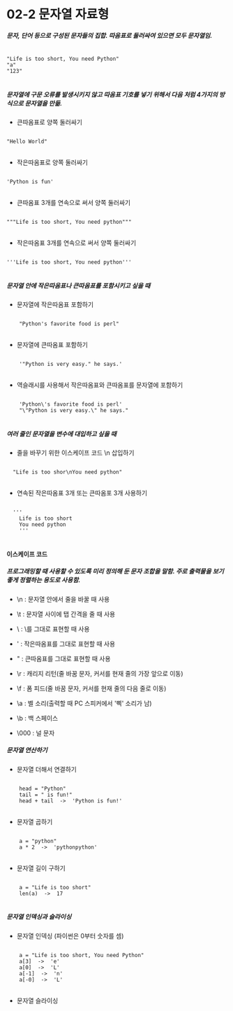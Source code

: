 02-2 문자열 자료형
==================
##### 문자, 단어 등으로 구성된 문자들의 집합. 따옴표로 둘러싸여 있으면 모두 문자열임.
<pre>
<code>
"Life is too short, You need Python"
"a"
"123"
</code>
</pre>
##### 문자열에 구문 오류를 발생시키지 않고 따옴표 기호를 넣기 위해서 다음 처럼 4가지의 방식으로 문자열을 만듦.
* 큰따옴표로 양쪽 둘러싸기
<pre>
<code>      
"Hello World"
</code>
</pre>
* 작은따옴표로 양쪽 둘러싸기
<pre>
<code>
'Python is fun'
</code>
</pre>
* 큰따옴표 3개를 연속으로 써서 양쪽 둘러싸기
<pre>
<code>
"""Life is too short, You need python"""
</code>
</pre>
* 작은따옴표 3개를 연속으로 써서 양쪽 둘러싸기
<pre>
<code>
'''Life is too short, You need python'''
</code>
</pre>

##### 문자열 안에 작은따옴표나 큰따옴표를 포함시키고 싶을 때

* 문자열에 작은따옴표 포함하기
<pre>
<code>
    "Python's favorite food is perl"
</code>
</pre>
* 문자열에 큰따옴표 포함하기
<pre>
<code>
    '"Python is very easy." he says.'
</code>
</pre>
* 역슬래시를 사용해서 작은따옴표와 큰따옴표를 문자열에 포함하기
<pre>
<code>
    'Python\'s favorite food is perl'
    "\"Python is very easy.\" he says."
</code>
</pre>

##### 여러 줄인 문자열을 변수에 대입하고 싶을 때
* 줄을 바꾸기 위한 이스케이프 코드 \n 삽입하기
<pre>
<code>
  "Life is too shor\nYou need python"
</code>
</pre>
* 연속된 작은따옴표 3개 또는 큰따옴포 3개 사용하기
<pre>
<code>
  '''
    Life is too short
    You need python
    '''
</code>
</pre>

#### 이스케이프 코드
##### 프로그래밍할 때 사용할 수 있도록 미리 정의해 둔 문자 조합을 말함. 주로 출력물을 보기 좋게 정렬하는 용도로 사용함.
* \n : 문자열 안에서 줄을 바꿀 때 사용
* \t : 문자열 사이에 탭 간격을 줄 때 사용
* \\ : \를 그대로 표현할 때 사용
* \' : 작은따옴표를 그대로 표현할 때 사용
* \" : 큰따옴표를 그대로 표현할 때 사용

* \r : 캐리지 리턴(줄 바꿈 문자, 커서를 현재 줄의 가장 앞으로 이동)
* \f : 폼 피드(줄 바꿈 문자, 커서를 현재 줄의 다음 줄로 이동)
* \a : 벨 소리(출력할 때 PC 스피커에서 '삑' 소리가 남)
* \b : 백 스페이스
* \000 : 널 문자

##### 문자열 연산하기
* 문자열 더해서 연결하기
<pre>
<code>
    head = "Python"
    tail = " is fun!"
    head + tail  ->  'Python is fun!'
</code>
</pre>
* 문자열 곱하기
<pre>
<code>
    a = "python"
    a * 2  ->  'pythonpython'
</code>
</pre>
* 문자열 길이 구하기
<pre>
<code>
    a = "Life is too short"
    len(a)  ->  17
</code>
</pre>

##### 문자열 인덱싱과 슬라이싱
* 문자열 인덱싱 (파이썬은 0부터 숫자를 셈)
<pre>
<code>
    a = "Life is too short, You need Python"
    a[3]  ->  'e'
    a[0]  ->  'L'
    a[-1]  ->  'n'
    a[-0]  ->  'L'
</code>
</pre>

* 문자열 슬라이싱
